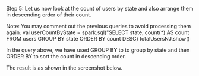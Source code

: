 

Step 5: Let us now look at the count of users by state and also arrange them in descending order of their count.

Note: You may comment out the previous queries to avoid processing them again.
val userCountByState = spark.sql("SELECT state, count(*) AS count FROM users GROUP BY state ORDER BY count DESC)
totalUsersNJ.show()

In the query above, we have used GROUP BY to to group by state and then ORDER BY to sort the count in descending order.

The result is as shown in the screenshot below.








